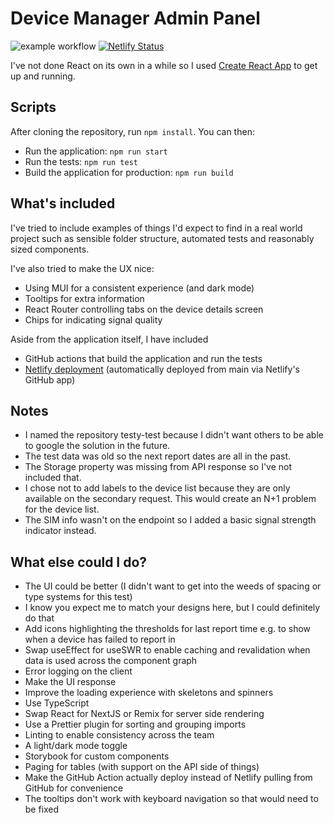 # Device Manager Admin Panel

![example workflow](https://github.com/RapidOwl/testy-test/actions/workflows/build-and-test.yml/badge.svg)
[![Netlify Status](https://api.netlify.com/api/v1/badges/cf136d40-5401-4fd1-9143-c3334a198c51/deploy-status)](https://app.netlify.com/sites/bejewelled-biscochitos-421234/deploys)

I've not done React on its own in a while so I used [Create React App](https://github.com/facebook/create-react-app) to get up and running.

## Scripts

After cloning the repository, run `npm install`. You can then:

- Run the application: `npm run start`
- Run the tests: `npm run test`
- Build the application for production: `npm run build`

## What's included

I've tried to include examples of things I'd expect to find in a real world project such as sensible folder structure, automated tests and reasonably sized components.

I've also tried to make the UX nice:

- Using MUI for a consistent experience (and dark mode)
- Tooltips for extra information
- React Router controlling tabs on the device details screen
- Chips for indicating signal quality

Aside from the application itself, I have included

- GitHub actions that build the application and run the tests
- [Netlify deployment](https://bejewelled-biscochitos-421234.netlify.app/) (automatically deployed from main via Netlify's GitHub app)

## Notes

- I named the repository testy-test because I didn't want others to be able to google the solution in the future.
- The test data was old so the next report dates are all in the past.
- The Storage property was missing from API response so I've not included that.
- I chose not to add labels to the device list because they are only available on the secondary request. This would create an N+1 problem for the device list.
- The SIM info wasn't on the endpoint so I added a basic signal strength indicator instead.

## What else could I do?

- The UI could be better (I didn't want to get into the weeds of spacing or type systems for this test)
- I know you expect me to match your designs here, but I could definitely do that
- Add icons highlighting the thresholds for last report time e.g. to show when a device has failed to report in
- Swap useEffect for useSWR to enable caching and revalidation when data is used across the component graph
- Error logging on the client
- Make the UI response
- Improve the loading experience with skeletons and spinners
- Use TypeScript
- Swap React for NextJS or Remix for server side rendering
- Use a Prettier plugin for sorting and grouping imports
- Linting to enable consistency across the team
- A light/dark mode toggle
- Storybook for custom components
- Paging for tables (with support on the API side of things)
- Make the GitHub Action actually deploy instead of Netlify pulling from GitHub for convenience
- The tooltips don't work with keyboard navigation so that would need to be fixed
